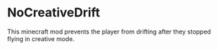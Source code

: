 # NoCreativeDrift
This minecraft mod prevents the player from drifting after they stopped flying in creative mode.
